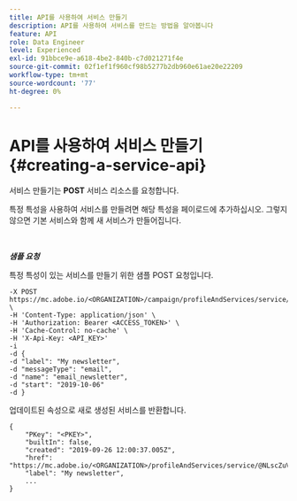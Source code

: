 ```yaml
---
title: API를 사용하여 서비스 만들기
description: API를 사용하여 서비스를 만드는 방법을 알아봅니다
feature: API
role: Data Engineer
level: Experienced
exl-id: 91bbce9e-a618-4be2-840b-c7d021271f4e
source-git-commit: 02f1ef1f960cf98b5277b2db960e61ae20e22209
workflow-type: tm+mt
source-wordcount: '77'
ht-degree: 0%

---
```


# API를 사용하여 서비스 만들기{#creating-a-service-api}

서비스 만들기는 **POST** 서비스 리소스를 요청합니다.

특정 특성을 사용하여 서비스를 만들려면 해당 특성을 페이로드에 추가하십시오. 그렇지 않으면 기본 서비스와 함께 새 서비스가 만들어집니다.

<br/>

***샘플 요청***

특정 특성이 있는 서비스를 만들기 위한 샘플 POST 요청입니다.

```
-X POST https://mc.adobe.io/<ORGANIZATION>/campaign/profileAndServices/service/ \
-H 'Content-Type: application/json' \
-H 'Authorization: Bearer <ACCESS_TOKEN>' \
-H 'Cache-Control: no-cache' \
-H 'X-Api-Key: <API_KEY>'
-i
-d {
-d "label": "My newsletter",
-d "messageType": "email",
-d "name": "email_newsletter",
-d "start": "2019-10-06"
-d }
```

업데이트된 속성으로 새로 생성된 서비스를 반환합니다.

```
{
    "PKey": "<PKEY>",
    "builtIn": false,
    "created": "2019-09-26 12:00:37.005Z",
    "href": "https://mc.adobe.io/<ORGANIZATION>/profileAndServices/service/@NLscZuVHxdVu9rPftvrMWFfR1zRIxQGswSOmGLrK09JTF_iWhB0JCUHEndA_vvy__k9mzOYa5NVkcWDcrK8qGh0wygahX9kRcD44kiWWSEceShn3",
    "label": "My newsletter",
    ...
}
```
